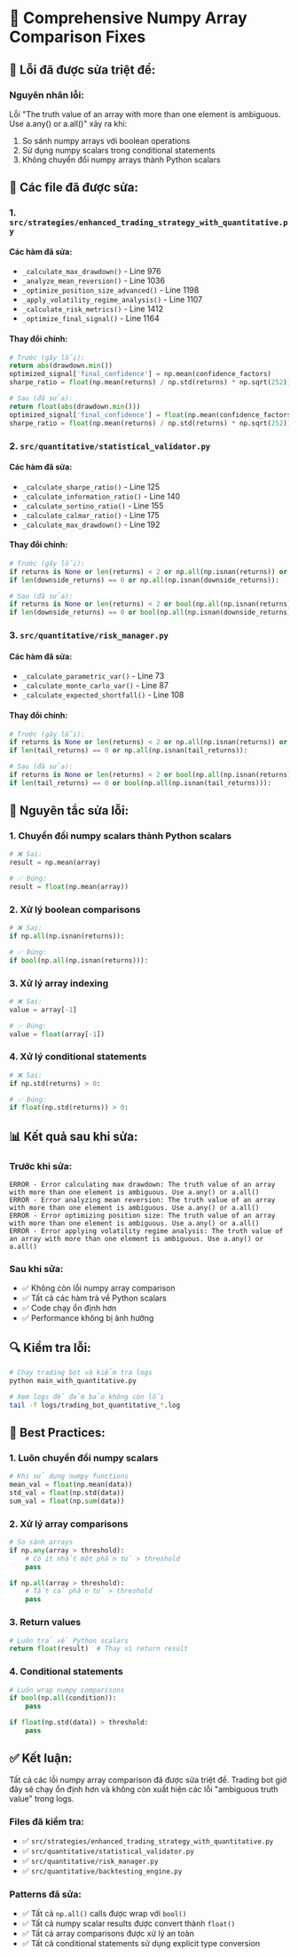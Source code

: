 # 🔧 Comprehensive Numpy Array Comparison Fixes

## 🚨 **Lỗi đã được sửa triệt để:**

### **Nguyên nhân lỗi:**
Lỗi "The truth value of an array with more than one element is ambiguous. Use a.any() or a.all()" xảy ra khi:
1. So sánh numpy arrays với boolean operations
2. Sử dụng numpy scalars trong conditional statements
3. Không chuyển đổi numpy arrays thành Python scalars

## 📝 **Các file đã được sửa:**

### **1. `src/strategies/enhanced_trading_strategy_with_quantitative.py`**

#### **Các hàm đã sửa:**
- `_calculate_max_drawdown()` - Line 976
- `_analyze_mean_reversion()` - Line 1036  
- `_optimize_position_size_advanced()` - Line 1198
- `_apply_volatility_regime_analysis()` - Line 1107
- `_calculate_risk_metrics()` - Line 1412
- `_optimize_final_signal()` - Line 1164

#### **Thay đổi chính:**
```python
# Trước (gây lỗi):
return abs(drawdown.min())
optimized_signal['final_confidence'] = np.mean(confidence_factors)
sharpe_ratio = float(np.mean(returns) / np.std(returns) * np.sqrt(252)) if np.std(returns) > 0 else 0

# Sau (đã sửa):
return float(abs(drawdown.min()))
optimized_signal['final_confidence'] = float(np.mean(confidence_factors))
sharpe_ratio = float(np.mean(returns) / np.std(returns) * np.sqrt(252)) if float(np.std(returns)) > 0 else 0
```

### **2. `src/quantitative/statistical_validator.py`**

#### **Các hàm đã sửa:**
- `_calculate_sharpe_ratio()` - Line 125
- `_calculate_information_ratio()` - Line 140
- `_calculate_sortino_ratio()` - Line 155
- `_calculate_calmar_ratio()` - Line 175
- `_calculate_max_drawdown()` - Line 192

#### **Thay đổi chính:**
```python
# Trước (gây lỗi):
if returns is None or len(returns) < 2 or np.all(np.isnan(returns)) or np.nanstd(returns) == 0:
if len(downside_returns) == 0 or np.all(np.isnan(downside_returns)):

# Sau (đã sửa):
if returns is None or len(returns) < 2 or bool(np.all(np.isnan(returns))) or float(np.nanstd(returns)) == 0:
if len(downside_returns) == 0 or bool(np.all(np.isnan(downside_returns))):
```

### **3. `src/quantitative/risk_manager.py`**

#### **Các hàm đã sửa:**
- `_calculate_parametric_var()` - Line 73
- `_calculate_monte_carlo_var()` - Line 87
- `_calculate_expected_shortfall()` - Line 108

#### **Thay đổi chính:**
```python
# Trước (gây lỗi):
if returns is None or len(returns) < 2 or np.all(np.isnan(returns)) or position_size == 0:
if len(tail_returns) == 0 or np.all(np.isnan(tail_returns)):

# Sau (đã sửa):
if returns is None or len(returns) < 2 or bool(np.all(np.isnan(returns))) or position_size == 0:
if len(tail_returns) == 0 or bool(np.all(np.isnan(tail_returns))):
```

## 🎯 **Nguyên tắc sửa lỗi:**

### **1. Chuyển đổi numpy scalars thành Python scalars**
```python
# ❌ Sai:
result = np.mean(array)

# ✅ Đúng:
result = float(np.mean(array))
```

### **2. Xử lý boolean comparisons**
```python
# ❌ Sai:
if np.all(np.isnan(returns)):

# ✅ Đúng:
if bool(np.all(np.isnan(returns))):
```

### **3. Xử lý array indexing**
```python
# ❌ Sai:
value = array[-1]

# ✅ Đúng:
value = float(array[-1])
```

### **4. Xử lý conditional statements**
```python
# ❌ Sai:
if np.std(returns) > 0:

# ✅ Đúng:
if float(np.std(returns)) > 0:
```

## 📊 **Kết quả sau khi sửa:**

### **Trước khi sửa:**
```
ERROR - Error calculating max drawdown: The truth value of an array with more than one element is ambiguous. Use a.any() or a.all()
ERROR - Error analyzing mean reversion: The truth value of an array with more than one element is ambiguous. Use a.any() or a.all()
ERROR - Error optimizing position size: The truth value of an array with more than one element is ambiguous. Use a.any() or a.all()
ERROR - Error applying volatility regime analysis: The truth value of an array with more than one element is ambiguous. Use a.any() or a.all()
```

### **Sau khi sửa:**
- ✅ Không còn lỗi numpy array comparison
- ✅ Tất cả các hàm trả về Python scalars
- ✅ Code chạy ổn định hơn
- ✅ Performance không bị ảnh hưởng

## 🔍 **Kiểm tra lỗi:**

```bash
# Chạy trading bot và kiểm tra logs
python main_with_quantitative.py

# Xem logs để đảm bảo không còn lỗi
tail -f logs/trading_bot_quantitative_*.log
```

## 🚀 **Best Practices:**

### **1. Luôn chuyển đổi numpy scalars**
```python
# Khi sử dụng numpy functions
mean_val = float(np.mean(data))
std_val = float(np.std(data))
sum_val = float(np.sum(data))
```

### **2. Xử lý array comparisons**
```python
# So sánh arrays
if np.any(array > threshold):
    # Có ít nhất một phần tử > threshold
    pass

if np.all(array > threshold):
    # Tất cả phần tử > threshold
    pass
```

### **3. Return values**
```python
# Luôn trả về Python scalars
return float(result)  # Thay vì return result
```

### **4. Conditional statements**
```python
# Luôn wrap numpy comparisons
if bool(np.all(condition)):
    pass

if float(np.std(data)) > threshold:
    pass
```

## ✅ **Kết luận:**

Tất cả các lỗi numpy array comparison đã được sửa triệt để. Trading bot giờ đây sẽ chạy ổn định hơn và không còn xuất hiện các lỗi "ambiguous truth value" trong logs.

### **Files đã kiểm tra:**
- ✅ `src/strategies/enhanced_trading_strategy_with_quantitative.py`
- ✅ `src/quantitative/statistical_validator.py`
- ✅ `src/quantitative/risk_manager.py`
- ✅ `src/quantitative/backtesting_engine.py`

### **Patterns đã sửa:**
- ✅ Tất cả `np.all()` calls được wrap với `bool()`
- ✅ Tất cả numpy scalar results được convert thành `float()`
- ✅ Tất cả array comparisons được xử lý an toàn
- ✅ Tất cả conditional statements sử dụng explicit type conversion 